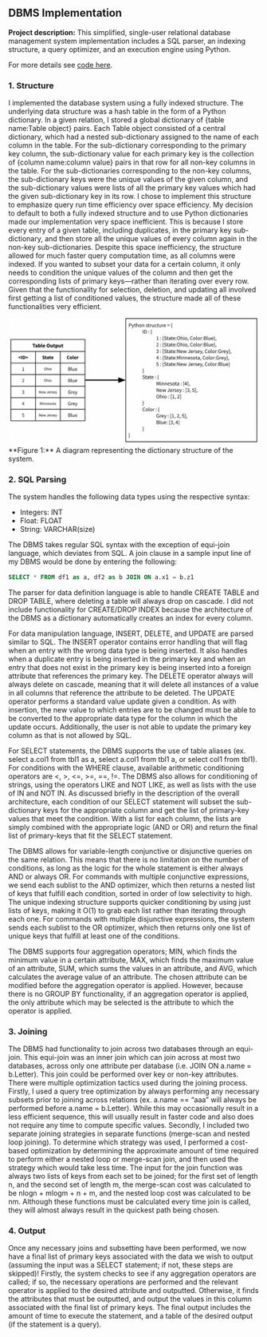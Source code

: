 ## DBMS Implementation

**Project description:** This simplified, single-user relational database management system implementation includes a SQL parser, an indexing structure, a query optimizer, and an execution engine using Python.

For more details see [code here](https://guides.github.com/features/mastering-markdown/).

### 1. Structure

I implemented the database system using a fully indexed structure. The underlying data structure was a hash table in the form of a Python dictionary. 
In a given relation, I stored a global dictionary of {table name:Table object} pairs. Each Table object consisted of a central dictionary, which had a nested sub-dictionary assigned to the name of each column in the table. For the sub-dictionary corresponding to the primary key column, the sub-dictionary value for each primary key is the collection of {column name:column value} pairs in that row for all non-key columns in the table. For the sub-dictionaries corresponding to the non-key columns, the sub-dictionary keys were the unique values of the given column, and the sub-dictionary values were lists of all the primary key values which had the given sub-dictionary key in its row.
I chose to implement this structure to emphasize query run time efficiency over space efficiency. My decision to default to both a fully indexed structure and to use Python dictionaries made our implementation very space inefficient. This is because I store every entry of a given table, including duplicates, in the primary key sub-dictionary, and then store all the unique values of every column again in the non-key sub-dictionaries. 
Despite this space inefficiency, the structure allowed for much faster query computation time, as all columns were indexed. If you wanted to subset your data for a certain column, it only needs to condition the unique values of the column and then get the corresponding lists of primary keys—rather than iterating over every row. Given that the functionality for selection, deletion, and updating all involved first getting a list of conditioned values, the structure made all of these functionalities very efficient.

<img src="images/table structure.jpeg?raw=true"/>
**Figure 1:** A diagram representing the dictionary structure of the system.

### 2. SQL Parsing

The system handles the following data types using the respective syntax:
  - Integers: INT
  - Float: FLOAT
  - String: VARCHAR(size)

The DBMS takes regular SQL syntax with the exception of equi-join language, which deviates from SQL. A join clause in a sample input line of my DBMS would be done by entering the following:

```sql
SELECT * FROM df1 as a, df2 as b JOIN ON a.x1 = b.z1
```

The parser for data definition language is able to handle CREATE TABLE and DROP TABLE, where deleting a table will always drop on cascade. I did not include functionality for CREATE/DROP INDEX because the architecture of the DBMS as a dictionary automatically creates an index for every column. 

For data manipulation language, INSERT, DELETE, and UPDATE are parsed similar to SQL. The INSERT operator contains error handling that will flag when an entry with the wrong data type is being inserted. It also handles when a duplicate entry is being inserted in the primary key and when an entry that does not exist in the primary key is being inserted into a foreign attribute that references the primary key. 
The DELETE operator always will always delete on cascade, meaning that it will delete all instances of a value in all columns that reference the attribute to be deleted.
The UPDATE operator performs a standard value update given a condition. As with insertion, the new value to which entries are to be changed must be able to be converted to the appropriate data type for the column in which the update occurs. Additionally, the user is not able to update the primary key column as that is not allowed by SQL.

For SELECT statements, the DBMS supports the use of table aliases (ex. select a.col1 from tbl1 as a, select a.col1 from tbl1 a, or select col1 from tbl1). For conditions with the WHERE clause, available arithmetic conditioning operators are <, >, <=, >=,  ==, !=. The DBMS also allows for conditioning of strings, using the operators LIKE and NOT LIKE, as well as lists with the use of IN and NOT IN.
As discussed briefly in the description of the overall architecture, each condition of our SELECT statement will subset the sub-dictionary keys for the appropriate column and get the list of primary-key values that meet the condition. With a list for each column, the lists are simply combined with the appropriate logic (AND or OR) and return the final list of primary-keys that fit the SELECT statement.

The DBMS allows for variable-length conjunctive or disjunctive queries on the same relation. This means that there is no limitation on the number of conditions, as long as the logic for the whole statement is either always AND or always OR. For commands with multiple conjunctive expressions, we send each sublist to the AND optimizer, which then returns a nested list of keys that fulfill each condition, sorted in order of low selectivity to high. The unique indexing structure supports quicker conditioning by using just lists of keys, making it O(1) to grab each list rather than iterating through each one. For commands with multiple disjunctive expressions, the system sends each sublist to the OR optimizer, which then returns only one list of unique keys that fulfill at least one of the conditions.

The DBMS supports four aggregation operators; MIN, which finds the minimum value in a certain attribute, MAX, which finds the maximum value of an attribute, SUM, which sums the values in an attribute, and AVG, which calculates the average value of an attribute. The chosen attribute can be modified before the aggregation operator is applied. However, because there is no GROUP BY functionality, if an aggregation operator is applied, the only attribute which may be selected is the attribute to which the operator is applied. 

### 3. Joining

The DBMS had functionality to join across two databases through an equi-join. This equi-join was an inner join which can join across at most two databases, across only one attribute per database (i.e. JOIN ON a.name = b.Letter). This join could be performed over key or non-key attributes.
There were multiple optimization tactics used during the joining process. Firstly, I used a query tree optimization by always performing any necessary subsets prior to joining across relations (ex. a.name == “aaa” will always be performed before a.name = b.Letter). While this may occasionally result in a less efficient sequence, this will usually result in faster code and also does not require any time to compute specific values. Secondly, I included two separate joining strategies in separate functions (merge-scan and nested loop joining). To determine which strategy was used, I performed a cost-based optimization by determining the approximate amount of time required to perform either a nested loop or merge-scan join, and then used the strategy which would take less time. The input for the join function was always two lists of keys from each set to be joined; for the first set of length n, and the second set of length m, the merge-scan cost was calculated to be nlogn + mlogm + n + m, and the nested loop cost was calculated to be nm. Although these functions must be calculated every time join is called, they will almost always result in the quickest path being chosen.


### 4. Output

Once any necessary joins and subsetting have been performed, we now have a final list of primary keys associated with the data we wish to output (assuming the input was a SELECT statement; if not, these steps are skipped)! Firstly, the system checks to see if any aggregation operators are called; if so, the necessary operations are performed and the relevant operator is applied to the desired attribute and outputted. Otherwise, it finds the attributes that must be outputted, and output the values in this column associated with the final list of primary keys. The final output includes the amount of time to execute the statement, and a table of the desired output (if the statement is a query).
